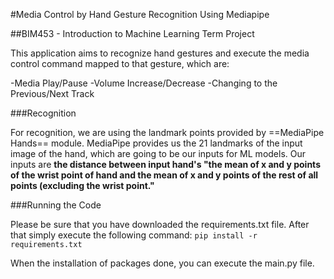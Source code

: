 #Media Control by Hand Gesture Recognition Using Mediapipe

##BIM453 - Introduction to Machine Learning Term Project

This application aims to recognize hand gestures and execute the media control command mapped to that gesture, which are:

-Media Play/Pause
-Volume Increase/Decrease
-Changing to the Previous/Next Track

###Recognition

For recognition, we are using the landmark points provided by ==MediaPipe Hands== module. 
MediaPipe provides us the 21 landmarks of the input image of the hand, which are going to be our inputs for ML models.
Our inputs are **the distance between input hand's "the mean of x and y points of the wrist point of hand and the mean of x and y points of the rest of all points (excluding the wrist point."**

###Running the Code

Please be sure that you have downloaded the requirements.txt file.
After that simply execute the following command:
``pip install -r requirements.txt``

When the installation of packages done, you can execute the main.py file.
